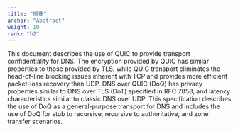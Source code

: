 ```yaml
---
title: "摘要"
anchor: "Abstract"
weight: 10
rank: "h2"
---
```


This document describes the use of QUIC to provide transport confidentiality for DNS. The encryption provided by QUIC has similar properties to those provided by TLS, while QUIC transport eliminates the head-of-line blocking issues inherent with TCP and provides more efficient packet-loss recovery than UDP. DNS over QUIC (DoQ) has privacy properties similar to DNS over TLS (DoT) specified in RFC 7858, and latency characteristics similar to classic DNS over UDP. This specification describes the use of DoQ as a general-purpose transport for DNS and includes the use of DoQ for stub to recursive, recursive to authoritative, and zone transfer scenarios.
